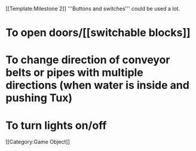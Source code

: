 [[Template:Milestone 2]]
'''Buttons and switches''' could be used a lot.

# To open doors/[[switchable blocks]]
# To change direction of conveyor belts or pipes with multiple directions (when water is inside and pushing Tux)
# To turn lights on/off

[[Category:Game Object]]
